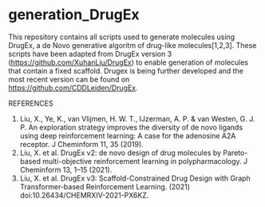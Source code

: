 # generation_DrugEx
This repository contains all scripts used to generate molecules using DrugEx, a de Novo generative algoritm of drug-like molecules[1,2,3]. These scripts have been adapted from DrugEx version 3 (https://github.com/XuhanLiu/DrugEx) to enable generation of molecules that contain a fixed scaffold. Drugex is being further developed and the most recent version can be found on https://github.com/CDDLeiden/DrugEx.

REFERENCES
1. Liu, X., Ye, K., van Vlijmen, H. W. T., IJzerman, A. P. & van Westen, G. J. P. An exploration strategy improves the diversity of de novo ligands using deep reinforcement learning: A case for the adenosine A2A receptor. J Cheminform 11, 35 (2019).
2.	Liu, X. et al. DrugEx v2: de novo design of drug molecules by Pareto-based multi-objective reinforcement learning in polypharmacology. J Cheminform 13, 1–15 (2021).
3.	Liu, X. et al. DrugEx v3: Scaffold-Constrained Drug Design with Graph Transformer-based Reinforcement Learning. (2021) doi:10.26434/CHEMRXIV-2021-PX6KZ.
